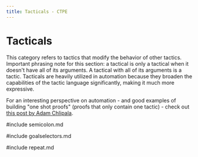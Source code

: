 ```yaml
---
title: Tacticals - CTPE
---
```


# Tacticals

This category refers to tactics that modify the behavior of other tactics.
Important phrasing note for this section: a tactical is only a tactical when it doesn't have all of its arguments. A tactical with all of its arguments is a tactic.
Tacticals are heavily utilized in automation because they broaden the capabilities of the tactic language significantly, making it much more expressive.

For an interesting perspective on automation - and good examples of building "one shot proofs" (proofs that only contain one tactic) - check out [this post by Adam Chlipala](http://adam.chlipala.net/cpdt/html/Large.html).

<!-- #include try.md -->

#include semicolon.md

#include goalselectors.md

#include repeat.md

<!-- #include brackets.md -->

<!-- #include or.md -->

<!-- #include do.md -->
